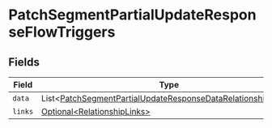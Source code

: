 # PatchSegmentPartialUpdateResponseFlowTriggers


## Fields

| Field                                                                                                                                              | Type                                                                                                                                               | Required                                                                                                                                           | Description                                                                                                                                        |
| -------------------------------------------------------------------------------------------------------------------------------------------------- | -------------------------------------------------------------------------------------------------------------------------------------------------- | -------------------------------------------------------------------------------------------------------------------------------------------------- | -------------------------------------------------------------------------------------------------------------------------------------------------- |
| `data`                                                                                                                                             | List\<[PatchSegmentPartialUpdateResponseDataRelationshipsData](../../models/components/PatchSegmentPartialUpdateResponseDataRelationshipsData.md)> | :heavy_minus_sign:                                                                                                                                 | N/A                                                                                                                                                |
| `links`                                                                                                                                            | [Optional\<RelationshipLinks>](../../models/components/RelationshipLinks.md)                                                                       | :heavy_minus_sign:                                                                                                                                 | N/A                                                                                                                                                |